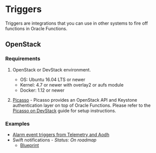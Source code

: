 # Triggers

Triggers are integrations that you can use in other systems to fire off functions in Oracle Functions.

## OpenStack

### Requirements

1. OpenStack or DevStack environment.

    * OS: Ubuntu 16.04 LTS or newer
    * Kernel: 4.7 or newer with overlay2 or aufs module
    * Docker: 1.12 or newer

2. [Picasso](https://github.com/openstack/picasso) - Picasso provides an OpenStack API and Keystone authentication layer on top of Oracle Functions.
Please refer to the [Picasso on DevStack](https://github.com/openstack/picasso/blob/master/devstack/README.md) guide for setup instructions.

### Examples

* [Alarm event triggers from Telemetry and Aodh](https://github.com/openstack/picasso/blob/master/examples/openstack-alarms/README.md)
* Swift notifications - *Status: On roadmap*
    * [Blueprint](https://blueprints.launchpad.net/picasso/+spec/swift-notifications)